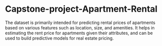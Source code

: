 # Capstone-project-Apartment-Rental
The dataset is primarily intended for predicting rental prices of apartments based on various features such as location, size, and amenities. It helps in estimating the rent price for apartments given their attributes, and can be used to build predictive models for real estate pricing.

